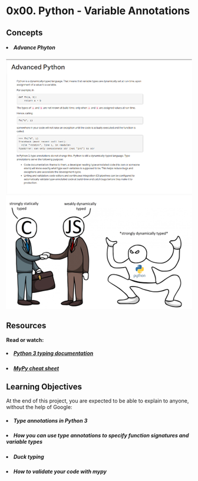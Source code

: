 # 0x00. Python - Variable Annotations

## Concepts
##### <li>Advance Phyton</li>

<img src ="advancepython.png">
<img src="typePython.png">

## Resources

<b>Read or watch:</b>

##### <li>[Python 3 typing documentation](https://intranet.hbtn.io/rltoken/AgrgHs3ohrFJnT3Eece1UQ)</li>
##### <li>[MyPy cheat sheet](https://intranet.hbtn.io/rltoken/iEWC38l9R9216w1Y-x8pMg)</li>

## Learning Objectives

At the end of this project, you are expected to be able to explain to anyone, without the help of Google:

##### <li>Type annotations in Python 3</li>
##### <li>How you can use type annotations to specify function signatures and variable types</li>
##### <li>Duck typing</li>
##### <li>How to validate your code with mypy</li>

